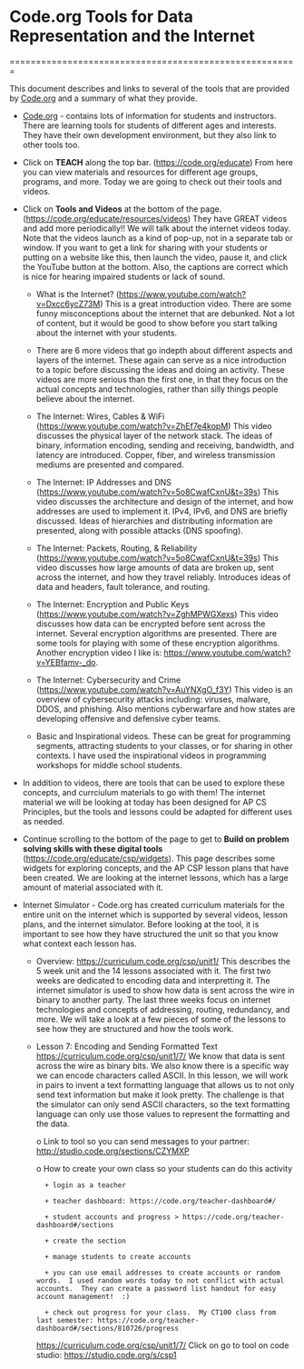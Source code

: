# Code.org Tools for Data Representation and the Internet
=======================================================

This document describes and links to several of the tools that are provided by [Code.org](https://code.org/) 
and a summary of what they provide.

* [Code.org](https://code.org/) - contains lots of information for students and instructors. 
There are learning tools for students of different ages and interests.  They have their own 
development environment, but they also link to other tools too.

* Click on **TEACH** along the top bar. (https://code.org/educate)
From here you can view materials and resources for different age groups, programs, and more.  Today we are going to check out their tools and videos.

* Click on **Tools and Videos** at the bottom of the page. (https://code.org/educate/resources/videos)
They have GREAT videos and add more periodically!!  We will talk about the internet videos today.  Note that the videos launch as a kind of pop-up, not in a separate tab or window.  If you want to get a link for sharing with your students or putting on a website like this, then launch the video, pause it, and click the YouTube button at the bottom.
Also, the captions are correct which is nice for hearing impaired students or lack of sound.

    - What is the Internet? (https://www.youtube.com/watch?v=Dxcc6ycZ73M)
    This is a great introduction video.  There are some funny misconceptions about the internet that are debunked.  Not a lot of content, but it would be good to show before you start talking about the internet with your students.
    
    - There are 6 more videos that go indepth about different aspects and layers of the internet.  These again can serve as a nice introduction to a topic before discussing the ideas and doing an activity.  These videos are more serious than the first one, in that they focus on the actual concepts and technologies, rather than silly things people believe about the internet.
    
    - The Internet: Wires, Cables & WiFi (https://www.youtube.com/watch?v=ZhEf7e4kopM)
    This video discusses the physical layer of the network stack.  The ideas of binary, information encoding, sending and receiving, bandwidth, and latency are introduced. Copper, fiber, and wireless transmission mediums are presented and compared.
    
    - The Internet: IP Addresses and DNS (https://www.youtube.com/watch?v=5o8CwafCxnU&t=39s)
    This video discusses the architecture and design of the internet, and how addresses are used to implement it.  IPv4, IPv6, and DNS are briefly discussed.  Ideas of hierarchies and distributing information are presented, along with possible attacks (DNS spoofing).
    
    - The Internet: Packets, Routing, & Reliability (https://www.youtube.com/watch?v=5o8CwafCxnU&t=39s)
    This video discusses how large amounts of data are broken up, sent across the internet, and how they travel reliably.  Introduces ideas of data and headers, fault tolerance, and routing.
    
    - The Internet: Encryption and Public Keys (https://www.youtube.com/watch?v=ZghMPWGXexs)
    This video discusses how data can be encrypted before sent across the internet.  Several encryption algorithms are presented.  There are some tools for playing with some of these encryption algorithms.  Another encryption video I like is: https://www.youtube.com/watch?v=YEBfamv-_do.
    
    - The Internet: Cybersecurity and Crime (https://www.youtube.com/watch?v=AuYNXgO_f3Y)
    This video is an overview of cybersecurity attacks including: viruses, malware, DDOS, and phishing.  Also mentions cyberwarfare and how states are developing offensive and defensive cyber teams.
    
    - Basic and Inspirational videos.  These can be great for programming segments, attracting students to your classes, or for sharing in other contexts.  I have used the inspirational videos in programming workshops for middle school students.
    
* In addition to videos, there are tools that can be used to explore these concepts, and currciulum materials to go with them!  The internet material we will be looking at today has been designed for AP CS Principles, but the tools and lessons could be adapted for different uses as needed.  

* Continue scrolling to the bottom of the page to get to **Build on problem solving skills with these digital tools** (https://code.org/educate/csp/widgets).  This page describes some widgets for exploring concepts, and the AP CSP lesson plans that have been created.  We are looking at the internet lessons, which has a large amount of material associated with it.

* Internet Simulator - Code.org has created curriculum materials for the entire unit on the internet which is supported by several videos, lesson plans, and the internet simulator.  Before looking at the tool, it is important to see how they have structured the unit so that you know what context each lesson has.

    - Overview: https://curriculum.code.org/csp/unit1/
    This describes the 5 week unit and the 14 lessons associated with it.  The first two weeks are dedicated to encoding data and interpretting it.  The internet simulator is used to show how data is sent across the wire in binary to another party.  The last three weeks focus on internet technologies and concepts of addressing, routing, redundancy, and more.  We will take a look at a few pieces of some of the lessons to see how they are structured and how the tools work.
    
    - Lesson 7: Encoding and Sending Formatted Text https://curriculum.code.org/csp/unit1/7/
    We know that data is sent across the wire as binary bits.  We also know there is a specific way we can encode characters called ASCII.  In this lesson, we will work in pairs to invent a text formatting language that allows us to not only send text information but make it look pretty.  The challenge is that the simulator can only send ASCII characters, so the text formatting language can only use those values to represent the formatting and the data.
        
        o Link to tool so you can send messages to your partner: http://studio.code.org/sections/CZYMXP
        
        o How to create your own class so your students can do this activity
        
            + login as a teacher
            
            + teacher dashboard: https://code.org/teacher-dashboard#/
            
            + student accounts and progress > https://code.org/teacher-dashboard#/sections
            
            + create the section
            
            + manage students to create accounts
            
            + you can use email addresses to create accounts or random words.  I used random words today to not conflict with actual accounts.  They can create a password list handout for easy account management!  :)
            
            + check out progress for your class.  My CT100 class from last semester: https://code.org/teacher-dashboard#/sections/810726/progress
        
        https://curriculum.code.org/csp/unit1/7/
        Click on go to tool on code studio: https://studio.code.org/s/csp1
        
